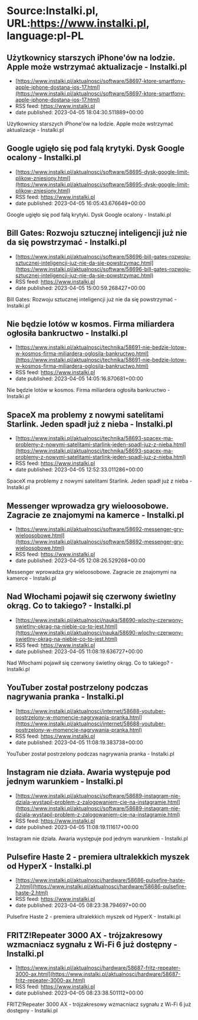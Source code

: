 # Source:Instalki.pl, URL:https://www.instalki.pl, language:pl-PL

## Użytkownicy starszych iPhone'ów na lodzie. Apple może wstrzymać aktualizacje - Instalki.pl
 - [https://www.instalki.pl/aktualnosci/software/58697-ktore-smartfony-apple-iphone-dostana-ios-17.html](https://www.instalki.pl/aktualnosci/software/58697-ktore-smartfony-apple-iphone-dostana-ios-17.html)
 - RSS feed: https://www.instalki.pl
 - date published: 2023-04-05 18:04:30.511889+00:00

Użytkownicy starszych iPhone'ów na lodzie. Apple może wstrzymać aktualizacje - Instalki.pl

## Google ugięło się pod falą krytyki. Dysk Google ocalony - Instalki.pl
 - [https://www.instalki.pl/aktualnosci/software/58695-dysk-google-limit-plikow-zniesiony.html](https://www.instalki.pl/aktualnosci/software/58695-dysk-google-limit-plikow-zniesiony.html)
 - RSS feed: https://www.instalki.pl
 - date published: 2023-04-05 16:05:43.676649+00:00

Google ugięło się pod falą krytyki. Dysk Google ocalony - Instalki.pl

## Bill Gates: Rozwoju sztucznej inteligencji już nie da się powstrzymać - Instalki.pl
 - [https://www.instalki.pl/aktualnosci/software/58696-bill-gates-rozwoju-sztucznej-inteligencji-juz-nie-da-sie-powstrzymac.html](https://www.instalki.pl/aktualnosci/software/58696-bill-gates-rozwoju-sztucznej-inteligencji-juz-nie-da-sie-powstrzymac.html)
 - RSS feed: https://www.instalki.pl
 - date published: 2023-04-05 15:00:59.268427+00:00

Bill Gates: Rozwoju sztucznej inteligencji już nie da się powstrzymać - Instalki.pl

## Nie będzie lotów w kosmos. Firma miliardera ogłosiła bankructwo - Instalki.pl
 - [https://www.instalki.pl/aktualnosci/technika/58691-nie-bedzie-lotow-w-kosmos-firma-miliardera-oglosila-bankructwo.html](https://www.instalki.pl/aktualnosci/technika/58691-nie-bedzie-lotow-w-kosmos-firma-miliardera-oglosila-bankructwo.html)
 - RSS feed: https://www.instalki.pl
 - date published: 2023-04-05 14:05:16.870681+00:00

Nie będzie lotów w kosmos. Firma miliardera ogłosiła bankructwo - Instalki.pl

## SpaceX ma problemy z nowymi satelitami Starlink. Jeden spadł już z nieba - Instalki.pl
 - [https://www.instalki.pl/aktualnosci/technika/58693-spacex-ma-problemy-z-nowymi-satelitami-starlink-jeden-spadl-juz-z-nieba.html](https://www.instalki.pl/aktualnosci/technika/58693-spacex-ma-problemy-z-nowymi-satelitami-starlink-jeden-spadl-juz-z-nieba.html)
 - RSS feed: https://www.instalki.pl
 - date published: 2023-04-05 12:52:33.011286+00:00

SpaceX ma problemy z nowymi satelitami Starlink. Jeden spadł już z nieba - Instalki.pl

## Messenger wprowadza gry wieloosobowe. Zagracie ze znajomymi na kamerce - Instalki.pl
 - [https://www.instalki.pl/aktualnosci/software/58692-messenger-gry-wieloosobowe.html](https://www.instalki.pl/aktualnosci/software/58692-messenger-gry-wieloosobowe.html)
 - RSS feed: https://www.instalki.pl
 - date published: 2023-04-05 12:08:26.529268+00:00

Messenger wprowadza gry wieloosobowe. Zagracie ze znajomymi na kamerce - Instalki.pl

## Nad Włochami pojawił się czerwony świetlny okrąg. Co to takiego? - Instalki.pl
 - [https://www.instalki.pl/aktualnosci/nauka/58690-wlochy-czerwony-swietlny-okrag-na-niebie-co-to-jest.html](https://www.instalki.pl/aktualnosci/nauka/58690-wlochy-czerwony-swietlny-okrag-na-niebie-co-to-jest.html)
 - RSS feed: https://www.instalki.pl
 - date published: 2023-04-05 11:08:19.636727+00:00

Nad Włochami pojawił się czerwony świetlny okrąg. Co to takiego? - Instalki.pl

## YouTuber został postrzelony podczas nagrywania pranka - Instalki.pl
 - [https://www.instalki.pl/aktualnosci/internet/58688-youtuber-postrzelony-w-momencie-nagrywania-pranka.html](https://www.instalki.pl/aktualnosci/internet/58688-youtuber-postrzelony-w-momencie-nagrywania-pranka.html)
 - RSS feed: https://www.instalki.pl
 - date published: 2023-04-05 11:08:19.383738+00:00

YouTuber został postrzelony podczas nagrywania pranka - Instalki.pl

## Instagram nie działa. Awaria występuje pod jednym warunkiem - Instalki.pl
 - [https://www.instalki.pl/aktualnosci/software/58689-instagram-nie-dziala-wystapil-problem-z-zalogowaniem-cie-na-instagramie.html](https://www.instalki.pl/aktualnosci/software/58689-instagram-nie-dziala-wystapil-problem-z-zalogowaniem-cie-na-instagramie.html)
 - RSS feed: https://www.instalki.pl
 - date published: 2023-04-05 11:08:19.111617+00:00

Instagram nie działa. Awaria występuje pod jednym warunkiem - Instalki.pl

## Pulsefire Haste 2 - premiera ultralekkich myszek od HyperX  - Instalki.pl
 - [https://www.instalki.pl/aktualnosci/hardware/58686-pulsefire-haste-2.html](https://www.instalki.pl/aktualnosci/hardware/58686-pulsefire-haste-2.html)
 - RSS feed: https://www.instalki.pl
 - date published: 2023-04-05 08:23:38.794697+00:00

Pulsefire Haste 2 - premiera ultralekkich myszek od HyperX  - Instalki.pl

## FRITZ!Repeater 3000 AX - trójzakresowy wzmacniacz sygnału z Wi-Fi 6 już dostępny - Instalki.pl
 - [https://www.instalki.pl/aktualnosci/hardware/58687-fritz-repeater-3000-ax.html](https://www.instalki.pl/aktualnosci/hardware/58687-fritz-repeater-3000-ax.html)
 - RSS feed: https://www.instalki.pl
 - date published: 2023-04-05 08:23:38.501112+00:00

FRITZ!Repeater 3000 AX - trójzakresowy wzmacniacz sygnału z Wi-Fi 6 już dostępny - Instalki.pl

